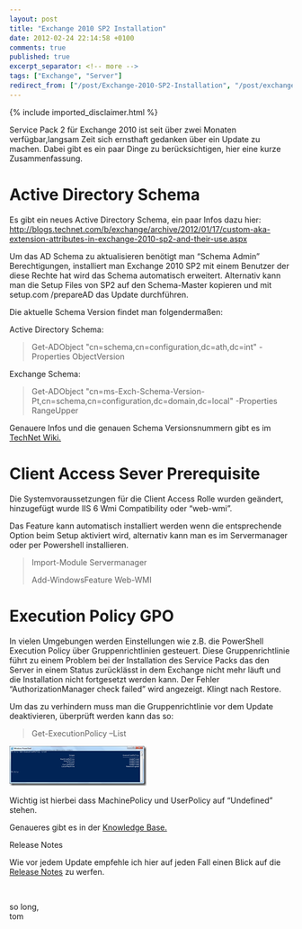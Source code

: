 ```yaml
---
layout: post
title: "Exchange 2010 SP2 Installation"
date: 2012-02-24 22:14:58 +0100
comments: true
published: true
excerpt_separator: <!-- more -->
tags: ["Exchange", "Server"]
redirect_from: ["/post/Exchange-2010-SP2-Installation", "/post/exchange-2010-sp2-installation"]
---
```

<!-- more -->
{% include imported_disclaimer.html %}
<p>Service Pack 2 für Exchange 2010 ist seit über zwei Monaten verfügbar,langsam Zeit sich ernsthaft gedanken über ein Update zu machen. Dabei gibt es ein paar Dinge zu berücksichtigen, hier eine kurze Zusammenfassung.</p>  <h1></h1>  <h1></h1>  <h1>Active Directory Schema</h1>  <p>Es gibt ein neues Active Directory Schema, ein paar Infos dazu hier: <a title="http://blogs.technet.com/b/exchange/archive/2012/01/17/custom-aka-extension-attributes-in-exchange-2010-sp2-and-their-use.aspx" href="http://blogs.technet.com/b/exchange/archive/2012/01/17/custom-aka-extension-attributes-in-exchange-2010-sp2-and-their-use.aspx">http://blogs.technet.com/b/exchange/archive/2012/01/17/custom-aka-extension-attributes-in-exchange-2010-sp2-and-their-use.aspx</a></p>  <p>Um das AD Schema zu aktualisieren benötigt man “Schema Admin” Berechtigungen, installiert man Exchange 2010 SP2 mit einem Benutzer der diese Rechte hat wird das Schema automatisch erweitert. Alternativ kann man die Setup Files von SP2 auf den Schema-Master kopieren und mit setup.com /prepareAD das Update durchführen.</p>  <p>Die aktuelle Schema Version findet man folgendermaßen:</p>  <p>Active Directory Schema:</p>  <blockquote>   <p>Get-ADObject &quot;cn=schema,cn=configuration,dc=ath,dc=int&quot; -Properties ObjectVersion</p> </blockquote>  <p>Exchange Schema:</p>  <blockquote>   <p>Get-ADObject &quot;cn=ms-Exch-Schema-Version-Pt,cn=schema,cn=configuration,dc=domain,dc=local&quot; -Properties RangeUpper</p> </blockquote>  <p>Genauere Infos und die genauen Schema Versionsnummern gibt es im <a href="http://social.technet.microsoft.com/wiki/contents/articles/2772.exchange-schema-versions-common-questions-answers.aspx">TechNet Wiki.</a></p>  <h1>Client Access Sever Prerequisite</h1>  <p>Die Systemvoraussetzungen für die Client Access Rolle wurden geändert, hinzugefügt wurde IIS 6 Wmi Compatibility oder “web-wmi”. </p>  <p>Das Feature kann automatisch installiert werden wenn die entsprechende Option beim Setup aktiviert wird, alternativ kann man es im Servermanager oder per Powershell installieren.</p>  <blockquote>   <p>Import-Module Servermanager</p>    <p>Add-WindowsFeature Web-WMI</p> </blockquote>  <h1>Execution Policy GPO</h1>  <p>In vielen Umgebungen werden Einstellungen wie z.B. die PowerShell Execution Policy über Gruppenrichtlinien gesteuert. Diese Gruppenrichtlinie führt zu einem Problem bei der Installation des Service Packs das den Server in einem Status zurücklässt in dem Exchange nicht mehr läuft und die Installation nicht fortgesetzt werden kann. Der Fehler “AuthorizationManager check failed” wird angezeigt. Klingt nach Restore.</p>  <p>Um das zu verhindern muss man die Gruppenrichtlinie vor dem Update deaktivieren, überprüft werden kann das so:</p>  <blockquote>   <p>Get-ExecutionPolicy –List</p> </blockquote>  <p><a href="/assets/image_373.png"><img style="background-image: none; border-bottom: 0px; border-left: 0px; margin: 0px; padding-left: 0px; padding-right: 0px; display: inline; border-top: 0px; border-right: 0px; padding-top: 0px" title="image" border="0" alt="image" src="/assets/image_thumb_371.png" width="244" height="71" /></a></p>  <p>Wichtig ist hierbei dass MachinePolicy und UserPolicy auf “Undefined” stehen.</p>  <p>Genaueres gibt es in der <a href="http://support.microsoft.com/?kbid=2668686">Knowledge Base.</a></p>  <p>Release Notes</p>  <p>Wie vor jedem Update empfehle ich hier auf jeden Fall einen Blick auf die <a href="http://technet.microsoft.com/en-us/library/hh529928.aspx">Release Notes</a> zu werfen.</p>  <p>&#160;</p>  <p>so long,   <br />tom</p>
